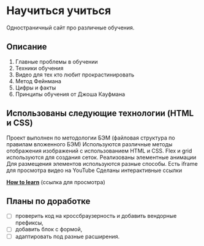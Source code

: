 # Научиться учиться

Одностраничный сайт про различные обучения.

## Описание

1. Главные проблемы в обучении
2. Техники обучения
3. Видео для тех кто любит прокрастинировать
4. Метод Фейнмана
5. Цифры и факты
6. Принципы обучения от Джоша Кауфмана

## Использованы следующие технологии (HTML и CSS)

Проект выполнен по методологии БЭМ (файловая структура по правилам вложенного БЭМ)
Используются различные методы отображения изображений с использованием HTML и CSS.
Flex и grid используются для создания сеток.
Реализованы элементные анимации
Для размещения элементов используются разные способы.
Есть iframe для просмотра видео на YouTube
Сделаны интерактивные ссылки

[**How to learn**](https://marvin811.github.io/how-to-learn/index.html) (ссылка для просмотра)

## Планы по доработке
- [ ] проверить код на кроссбраузерность и добавить вендорные префиксы,
- [ ] добавить блок с формой,
- [ ] адаптировать под разные расширения.
